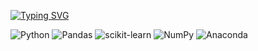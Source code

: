 

[![Typing SVG](https://readme-typing-svg.demolab.com?font=Fira+Code&weight=500&size=19&pause=1000&color=F7F7F7&width=435&lines=Machine+Learning+Enthusiast+;Computer+Science+Student)](https://git.io/typing-svg)
<p align="left">

![Python](https://img.shields.io/badge/python-3670A0?style=for-the-badge&logo=python&logoColor=ffdd54) ![Pandas](https://img.shields.io/badge/pandas-%23150458.svg?style=for-the-badge&logo=pandas&logoColor=white) ![scikit-learn](https://img.shields.io/badge/scikit--learn-%23F7931E.svg?style=for-the-badge&logo=scikit-learn&logoColor=white) ![NumPy](https://img.shields.io/badge/numpy-%23013243.svg?style=for-the-badge&logo=numpy&logoColor=white) ![Anaconda](https://img.shields.io/badge/Anaconda-%2344A833.svg?style=for-the-badge&logo=anaconda&logoColor=white)

<!-- [![PyTorch](https://img.shields.io/badge/PyTorch-%23EE4C2C.svg?style=for-the-badge&logo=PyTorch&logoColor=white)](enlace_a_tu_perfil_de_PyTorch_o_documentación) -->
